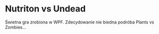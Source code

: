 # Nutriton vs Undead
Świetna gra zrobiona w WPF. Zdecydowanie nie biedna podróba Plants vs Zombies...
